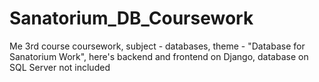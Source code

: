 # Sanatorium_DB_Coursework
Me 3rd course coursework, subject - databases, theme - "Database for Sanatorium Work", here's backend and frontend on Django, database on SQL Server not included
